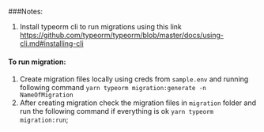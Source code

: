 ###Notes:

1. Install typeorm cli to run migrations using this link https://github.com/typeorm/typeorm/blob/master/docs/using-cli.md#installing-cli

#### To run migration:

1. Create migration files locally using creds from `sample.env` and running following command `yarn typeorm migration:generate -n NameOfMigration`
2. After creating migration check the migration files in `migration` folder and run the following command if everything is ok `yarn typeorm migration:run`;
